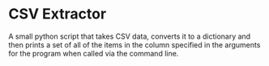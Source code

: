 # CSV Extractor

A small python script that takes CSV data, converts it to a dictionary and then prints a set of all of the items in the column specified in the arguments for the program when called via the command line.
